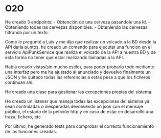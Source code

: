 # O2O

He creado 3 endpoints:
    - Obtención de una cerveza pasandole una Id.
    - Obteniendo todas las cervezas disponibles.
    - Obteniendo las cervezas filtrando por un texto.

Como le pregunté a Luis y me dijo que realizar un volcado a la BD desde la API daría puntos, he creado un comando
para ejecutar una funcion en el servicio ApiPunkService que realiza el volcado de la API a nuestra BD y de esta forma no tener que estar realizando llamadas a la API.

Había creado vistas(sin mucho estilo), para poder probarlo todo mediante una interfaz pero me he ajustado al anunciado y devuelvo finalmente un JSON y he quitado todas las referencias a estas pese a que los ficheros continuan ahi.

He creado una clase para gestionar las excepciones propias del sistema.

He creado un listener que maneja todas las excepciones del sistema ya sean controladas o inesperadas devolviendo un json con el mensaje publico, el estado de la petición http y en caso de estar en desarrollo una traza, fichero, etc

Por último, he generado tests para comprobar el correcto funcionamiento de las funciones creadas.
